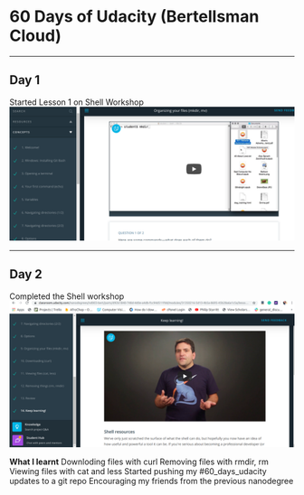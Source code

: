 # 60 Days of Udacity (Bertellsman Cloud)

----------------------------
## Day 1
Started Lesson 1 on Shell Workshop
![day](../images/day1.png)

---------------------------

## Day 2
Completed the Shell workshop 
![day](../images/day2.png)

**What I learnt**
Downloding files with curl
Removing files with rmdir, rm
Viewing files with cat and less
Started pushing my #60_days_udacity updates to a git repo
Encouraging my friends from the previous nanodegree 

